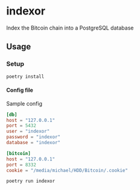 # indexor

Index the Bitcoin chain into a PostgreSQL database

## Usage

### Setup

```sh
poetry install
```

#### Config file

Sample config

```toml
[db]
host = "127.0.0.1"
port = 5432
user = "indexor"
password = "indexor"
database = "indexor"

[bitcoin]
host = "127.0.0.1"
port = 8332
cookie = "/media/michael/HDD/Bitcoin/.cookie"
```

```shell
poetry run indexor
```
